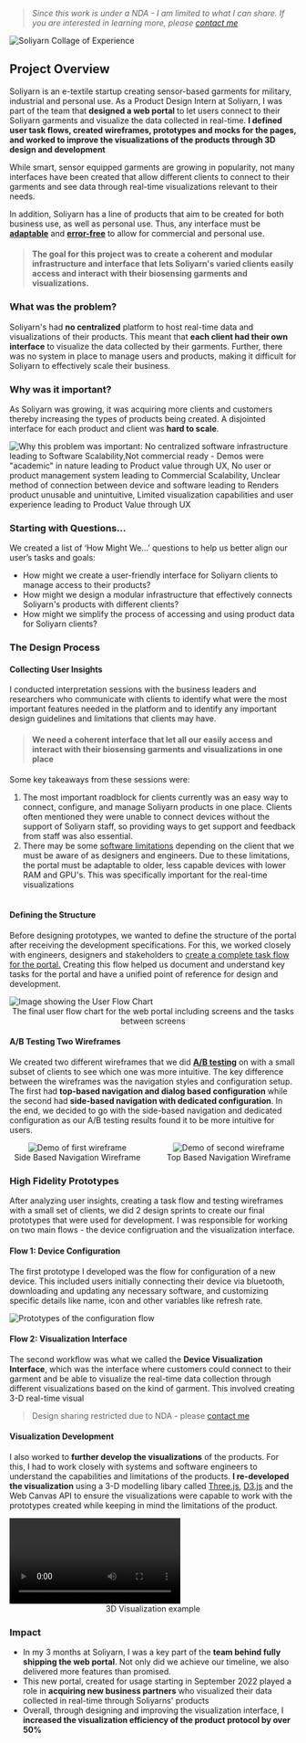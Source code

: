 > _Since this work is under a NDA - I am limited to what I can share. If you are interested in learning more, please [contact me](mailto:contact@saranshgrover.com)_

![Soliyarn Collage of Experience](/images/projects/soliyarn-top.jpg)

## Project Overview

Soliyarn is an e-textile startup creating sensor-based garments for military, industrial and personal use. As a Product Design Intern at Soliyarn, I was part of the team that **designed a web portal** to let users connect to their Soliyarn garments and visualize the data collected in real-time. **I defined user task flows, created wireframes, prototypes and mocks for the pages, and worked to improve the visualizations of the products through 3D design and development**

While smart, sensor equipped garments are growing in popularity, not many interfaces have been created that allow different clients to connect to their garments and see data through real-time visualizations relevant to their needs.

In addition, Soliyarn has a line of products that aim to be created for both business use, as well as personal use. Thus, any interface must be <u>**adaptable**</u> and <u>**error-free**</u> to allow for commercial and personal use.

> #### The goal for this project was to create a coherent and modular infrastructure and interface that lets Soliyarn's varied clients easily access and interact with their biosensing garments and visualizations.

### What was the problem?

Soliyarn's had **no centralized** platform to host real-time data and visualizations of their products. This meant that **each client had their own interface** to visualize the data collected by their garments. Further, there was no system in place to manage users and products, making it difficult for Soliyarn to effectively scale their business.

### Why was it important?

As Soliyarn was growing, it was acquiring more clients and customers thereby increasing the types of products being created. A disjointed interface for each product and client was **hard to scale**.

![Why this problem was important: No centralized software infrastructure leading to Software Scalability,Not commercial ready - Demos were "academic" in nature leading to Product value through UX, No user or product management system leading to Commercial Scalability, Unclear method of connection between device and software leading to Renders product unusable and unintuitive, Limited visualization capabilities and user experience leading to Product Value through UX](/images/projects/soliyarn-importance.png)

### Starting with Questions...

We created a list of ‘How Might We…’ questions to help us better align our user’s tasks and goals:

-   How might we create a user-friendly interface for Soliyarn clients to manage access to their products?
-   How might we design a modular infrastructure that effectively connects Soliyarn's products with different clients?
-   How might we simplify the process of accessing and using product data for Soliyarn clients?

### The Design Process

#### **Collecting User Insights**

I conducted interpretation sessions with the business leaders and researchers who communicate with clients to identify what were the most important features needed in the platform and to identify any important design guidelines and limitations that clients may have.

> #### We need a coherent interface that let all our easily access and interact with their biosensing garments and visualizations in one place

Some key takeaways from these sessions were:

1. The most important roadblock for clients currently was an easy way to connect, configure, and manage Soliyarn products in one place. Clients often mentioned they were unable to connect devices without the support of Soliyarn staff, so providing ways to get support and feedback from staff was also essential.
2. There may be some <u>software limitations</u> depending on the client that we must be aware of as designers and engineers. Due to these limitations, the portal must be adaptable to older, less capable devices with lower RAM and GPU's. This was specifically important for the real-time visualizations
   <br/><br/>

#### **Defining the Structure**

Before designing prototypes, we wanted to define the structure of the portal after receiving the development specifications. For this, we worked closely with engineers, designers and stakeholders to <u>create a complete task flow for the portal.</u> Creating this flow helped us document and understand key tasks for the portal and have a unified point of reference for design and development.

![Image showing the User Flow Chart](/images/projects/soliyarn-user-flow.png)
<span style="text-align:center;font-size:0.875rem;display:block">The final user flow chart for the web portal including screens and the tasks between screens</span>

#### **A/B Testing Two Wireframes**

We created two different wireframes that we did <u>**A/B testing**</u> on with a small subset of clients to see which one was more intuitive. The key difference between the wireframes was the navigation styles and configuration setup. The first had **top-based navigation and dialog based configuration** while the second had **side-based navigation with dedicated configuration**. In the end, we decided to go with the side-based navigation and dedicated configuration as our A/B testing results found it to be more intuitive for users.

<div style="margin-bottom:1rem;display:flex">
	<div style='float:left;width:50%;padding-right:1em;display:flex;align-items:center;flex-direction:column;align-content:center'>
		<img src='/images/projects/wireframe-1.gif' alt='Demo of first wireframe'>
		<span style="text-align:center;font-size:0.875rem;display:block">Side Based Navigation Wireframe</span>
	</div>
<div style='float:left;width:50%;padding-left:1em;display:flex;align-items:center;flex-direction:column;align-content:center'>
		<img src='/images/projects/wireframe-2.gif' alt='Demo of second wireframe'>
		<span style="text-align:center;font-size:0.875rem;display:block">
		Top Based Navigation Wireframe</span>
	</div>
</div>

####

### High Fidelity Prototypes

After analyzing user insights, creating a task flow and testing wireframes with a small set of clients, we did 2 design sprints to create our final prototypes that were used for development. I was responsible for working on two main flows - the device configruation and the visualization interface.

#### Flow 1: Device Configuration

The first prototype I developed was the flow for configuration of a new device. This included users initially connecting their device via bluetooth, downloading and updating any necessary software, and customizing specific details like name, icon and other variables like refresh rate.

![Prototypes of the configuration flow](/images/projects/soliyarn-configuration-flow.png)

#### Flow 2: Visualization Interface

The second workflow was what we called the **Device Visualization Interface**, which was the interface where customers could connect to their garment and be able to visualize the real-time data collection through different visualizations based on the kind of garment. This involved creating 3-D real-time visual

> Design sharing restricted due to NDA - please [contact me](mailto:contact@saranshgrover.com)

#### Visualization Development

I also worked to **further develop the visualizations** of the products. For this, I had to work closely with systems and software engineers to understand the capabilities and limitations of the products. **I re-developed the visualization** using a 3-D modelling libary called [Three.js](https://threejs.org/), [D3.js](https://d3js.org/) and the Web Canvas API to ensure the visualizations were capable to work with the prototypes created while keeping in mind the limitations of the product.

<video  controls >
  <source src="/images/projects/soliyarn-viz.mp4" type="video/mp4">
</video>
<span style="text-align:center;font-size:0.875rem;display:block">3D Visualization example</span>

### Impact

-   In my 3 months at Soliyarn, I was a key part of the **team behind fully shipping the web portal**. Not only did we achieve our timeline, we also delivered more features than promised.
-   This new portal, created for usage starting in September 2022 played a role in **acquiring new business partners** who visualized their data collected in real-time through Soliyarns' products
-   Overall, through designing and improving the visualization interface, I **increased the visualization efficiency of the product protocol by over 50%**
